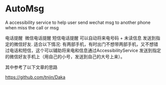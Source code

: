 # AutoMsg
A accessibility service to help user send wechat msg to another phone when miss the call or msg


电话提醒  微信电话提醒 短信电话提醒
可以自动将来电号码 + 未读信息 发送到指定的微信好友.
适合以下情况:
有两部手机，有时出门不想带两部手机，又不想错过电话和短信，这个可以辅助将来电和信息通过AccessibilityService 发送到指定的微信好友手机上（用自己的小号，发送到自己的大号上来）。



其中参考了以下文章的思路

https://github.com/tnjin/Daka 

